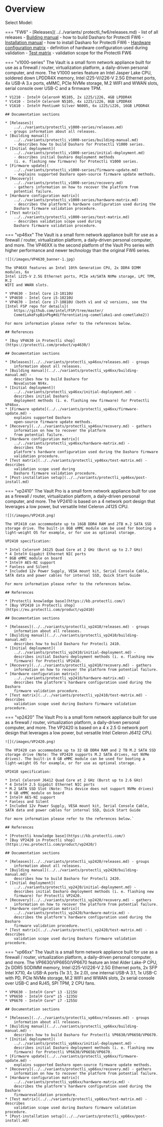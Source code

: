 # Overview

Select Model:

=== "FW6"
    - [Releases](
        ../../variants/
        protectli_fw6/releases.md) - list of all releases
    - [Building manual](
        ../../variants/protectli_fw6/building-manual.md) - how
        to build Dasharo for Protectli FW6
    - [Installation manual](
        ../../variants/protectli_fw6/installation-\manual.md) -
        how to install Dasharo for Protectli FW6
    - [Hardware configuration matrix](
        ../../variants/protectli_fw6/hardware-matrix.md) -
        definition of hardware
    configuration used during validation
    - [Test matrix](
        ../../variants/protectli_fw6/test-matrix.md) - validation
        scope for the Protectli FW6

=== "v1000-series"
    The Vault is a small form network appliance built for use as a firewall /
    router, virtualization platform, a daily-driven personal computer, and more.
    The V1000 series feature an Intel Jasper Lake CPU, soldered down LPDDR4X
    memory, Intel i225-V/i226-V 2.5G Ethernet ports, 4x USB-A 3.x ports, eMMC,
    PCIe NVMe storage, M.2 WIFI and WWAN slots, serial console over USB-C and
    a firmware TPM.

    * V1210 - Intel® Celeron® N5105, 2x i225/i226, 4GB LPDDR4X
    * V1410 - Intel® Celeron® N5105, 4x i225/i226, 8GB LPDDR4X
    * V1610 - Intel® Pentium® Silver N6005, 6x i225/i226, 16GB LPDDR4X

    ## Documentation sections

    * [Releases](
        ../../variants/protectli_v1000-series/releases.md)
      - groups information about all releases.
    * [Building manual](
        ../../variants/protectli_v1000-series/building-manual.md)
        - describes how to build Dasharo for Protectli V1000 series.
    * [Initial deployment](
        ../../variants/protectli_v1000-series/initial-deployment.md)
        - describes initial Dasharo deployment methods
        (i. e. flashing new firmware) for Protectli V1000 series.
    * [Firmware update](
        ../../variants/protectli_v1000-series/firmware-update.md)
        - explains supported Dasharo open-source firmware update methods.
    * [Recovery](
        ../../variants/protectli_v1000-series/recovery.md)
        - gathers information on how to recover the platform from
        potential failure.
    * [Hardware configuration matrix](
        ../../variants/protectli_v1000-series/hardware-matrix.md)
        - describes the platform's hardware configuration used during the
        Dasharo firmware validation procedure.
    * [Test matrix](
        ../../variants/protectli_v1000-series/test-matrix.md)
        - describes validation scope used during
        Dasharo firmware validation procedure.

=== "vp46xx"
    The Vault is a small form network appliance built for use as a firewall /
    router, virtualization platform, a daily-driven personal computer, and more.
    The VP46XX is the second platform of the Vault Pro series with higher
    performance and newer technology than the original FW6 series.

    ![](/images/VP4630_banner-1.jpg)

    The VP46XX features an Intel 10th Generation CPU, 2x DDR4 DIMM modules, 6x
    Intel i225-V 2.5G Ethernet ports, PCIe x4/SATA NVMe storage, LPC TPM, M.2
    WIFI and WWAN slots.

    * VP4630 - Intel Core i3-10110U
    * VP4650 - Intel Core i5-10210U
    * VP4670 - Intel Core i7-10810U (both v1 and v2 versions, see the
    [Intel FSP repo for details](
        https://github.com/intel/FSP/tree/master/
        CometLakeFspBinPkg#differentiating-cometlake1-and-cometlake2))

    For more information please refer to the references below.

    ## References

    * [Buy VP4630 in Protectli shop](https://protectli.com/product/vp4630/)

    ## Documentation sections

    * [Releases](../../variants/protectli_vp46xx/releases.md) - groups
        information about all releases.
    * [Building manual](../../variants/protectli_vp46xx/building-manual.md) -
        describes how to build Dasharo for
        NovaCustom NV4x.
    * [Initial deployment](
        ../../variants/protectli_vp46xx/initial-deployment.md) -
        describes initial Dasharo
        deployment methods (i. e. flashing new firmware) for Protectli VP46xx.
    * [Firmware update](../../variants/protectli_vp46xx/firmware-update.md) -
        explains supported Dasharo
        open-source firmware update methods.
    * [Recovery](../../variants/protectli_vp46xx/recovery.md) - gathers
        information on how to recover the platform
        from potential failure.
    * [Hardware configuration matrix](
        ../../variants/protectli_vp46xx/hardware-matrix.md) -
        describes the
        platform's hardware configuration used during the Dasharo firmware
        validation procedure.
    * [Test matrix](../../variants/protectli_vp46xx/test-matrix.md) - describes
        validation scope used during
        Dasharo firmware validation procedure.
    * [Post-installation setup](../../variants/protectli_vp46xx/post-install.md)

=== "vp2410"
    The Vault Pro is a small form network appliance built for use as a firewall
    / router, virtualization platform, a daily-driven personal computer,
    and more. The VP2410 is based on a 4 network port design that leverages
    a low power, but versatile Intel Celeron J4125 CPU.

    ![](/images/VP2410.png)

    The VP2410 can accommodate up to 16GB DDR4 RAM and 2TB m.2 SATA SSD
    storage drive. The built-in 8GB eMMC module can be used for booting a
    light-weight OS for example, or for use as optional storage.

    VP2410 specification:

    * Intel Celeron® J4125 Quad Core at 2 GHz (Burst up to 2.7 GHz)
    * 4 Intel® Gigabit Ethernet NIC ports
    * 8GB eMMC module on board
    * Intel® AES-NI support
    * Fanless and Silent
    * Included 12v Power Supply, VESA mount kit, Serial Console Cable,
    SATA data and power cables for internal SSD, Quick Start Guide

    For more information please refer to the references below.

    ## References

    * [Protectli knowledge base](https://kb.protectli.com/)
    * [Buy VP2410 in Protectli shop](https://eu.protectli.com/product/vp2410)

    ## Documentation sections

    * [Releases](../../variants/protectli_vp2410/releases.md) - groups
        information about all releases.
    * [Building manual](../../variants/protectli_vp2410/building-manual.md) -
        describes how to build Dasharo for Protecli 2410.
    * [Initial deployment](
        ../../variants/protectli_vp2410/initial-deployment.md) -
        describes initial Dasharo deployment methods (i. e. flashing new
        firmware) for Protectli VP2410.
    * [Recovery](../../variants/protectli_vp2410/recovery.md) - gathers
        information on how to recover the platform from potential failure.
    * [Hardware configuration matrix](
        ../../variants/protectli_vp2410/hardware-matrix.md) -
        describes the platform's hardware configuration used during the Dasharo
        firmware validation procedure.
    * [Test matrix](../../variants/protectli_vp2410/test-matrix.md) - describes
        validation scope used during Dasharo firmware validation procedure.

=== "vp2420"
    The Vault Pro is a small form network appliance built for use as a firewall
    / router, virtualization platform, a daily-driven personal computer,
    and more. The VP2420 is based on a 4 x 2.5 G network port design that
    leverages a low power, but versatile Intel Celeron J6412 CPU.

    ![](/images/VP2420.png)

    The VP2420 can accommodate up to 32 GB DDR4 RAM and 2 TB M.2 SATA SSD
    storage drive (Note: The VP2420 supports M.2 SATA drives, not NVMe
    drives). The built-in 8 GB eMMC module can be used for booting a
    light-weight OS for example, or for use as optional storage.

    VP2410 specification:

    * Intel Celeron® J6412 Quad Core at 2 GHz (Burst up to 2.6 GHz)
    * 4 Intel® 2.5 Gigabit Ethernet NIC ports
    * M.2 SATA SSD Slot (Note: This device does not support NVMe drives)
    * 8 GB eMMC module on board
    * Intel® AES-NI support
    * Fanless and Silent
    * Included 12v Power Supply, VESA mount kit, Serial Console Cable,
    SATA data and power cables for internal SSD, Quick Start Guide

    For more information please refer to the references below.`

    ## References

    * [Protectli knowledge base](https://kb.protectli.com/)
    * [Buy VP2420 in Protectli shop](https://eu.protectli.com/product/vp2420/)

    ## Documentation sections

    * [Releases](../../variants/protectli_vp2420/releases.md) - groups
        information about all releases.
    * [Building manual](../../variants/protectli_vp2420/building-manual.md) -
        describes how to build Dasharo for Protecli 2420.
    * [Initial deployment](
        ../../variants/protectli_vp2420/initial-deployment.md) -
        describes initial Dasharo deployment methods (i. e. flashing new
        firmware) for Protectli VP2420.
    * [Recovery](../../variants/protectli_vp2420/recovery.md) - gathers
        information on how to recover the platform from potential failure.
    * [Hardware configuration matrix](
        ../../variants/protectli_vp2420/hardware-matrix.md) -
        describes the platform's hardware configuration used during the Dasharo
        firmware validation procedure.
    * [Test matrix](../../variants/protectli_vp2420/test-matrix.md) - describes
        validation scope used during Dasharo firmware validation procedure.

=== "vp66xx"
    The Vault is a small form network appliance built for use as a firewall /
    router, virtualization platform, a daily-driven personal computer, and more.
    The VP6630/VP6650/VP6670 feature an Intel Alder Lake-P CPU, 2x DDR5 SODIMM
    memory, Intel i225-V/i226-V 2.5G Ethernet ports, 2x SFP Intel X710, 4x USB-A
    ports (1x 3.1, 3x 2.0), one internal USB-A 3.1, 1x USB-C with PD, PCIe NVMe
    storage, M.2 WIFI and WWAN slots, 2x serial console over USB-C and RJ45, SPI
    TPM, 2 CPU fans.

    * VP6630 - Intel® Core™ i3 -1215U
    * VP6650 - Intel® Core™ i5 -1235U
    * VP6670 - Intel® Core™ i7 -1255U

    ## Documentation sections

    * [Releases](../../variants/protectli_vp66xx/releases.md) - groups
        information about all releases.
    * [Building manual](../../variants/protectli_vp66xx/building-manual.md) -
        describes how to build Dasharo for Protectli VP6630/VP6650/VP6670.
    * [Initial deployment](
        ../../variants/protectli_vp66xx/initial-deployment.md) -
        describes initial Dasharo deployment methods (i. e. flashing new
        firmware) for Protectli VP6630/VP6650/VP6670.
    * [Firmware update](../../variants/protectli_vp66xx/firmware-update.md) -
        explains supported Dasharo open-source firmware update methods.
    * [Recovery](../../variants/protectli_vp66xx/recovery.md) - gathers
        information on how to recover the platform from potential failure.
    * [Hardware configuration matrix](
        ../../variants/protectli_vp66xx/hardware-matrix.md) -
        describes the platform's hardware configuration used during the Dasharo
        firmwarevalidation procedure.
    * [Test matrix](../../variants/protectli_vp66xx/test-matrix.md) - describes
        validation scope used during Dasharo firmware validation procedure.
    * [Post-installation setup](../../variants/protectli_vp66xx/post-install.md)
